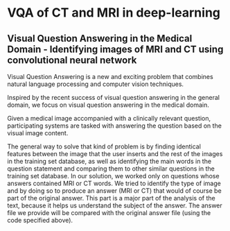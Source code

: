 # VQA of CT and MRI in deep-learning

## Visual Question Answering in the Medical Domain - Identifying images of MRI and CT using  convolutional neural network 


 

Visual Question Answering is a new and exciting problem that combines natural language processing and computer vision techniques.

Inspired by the recent success of visual question answering in the general domain, we focus on visual question answering in the medical domain.

Given a medical image accompanied with a clinically relevant question, participating systems are tasked with answering the question based on the visual image content.


The general way to solve that kind of problem is by finding identical features between the image that the user inserts and the rest of the images in the training set database, as well as identifying the main words in the question statement and comparing them to other similar questions in the training set database.
In our solution, we worked only on questions whose answers contained MRI or CT words.
We tried to identify the type of image and by doing so to produce an answer (MRI or CT) that would of course be part of the original answer.
This part is a major part of the analysis of the text, because it helps us understand the subject of the answer.
The answer file we provide will be compared with the original answer file (using the code specified above).
 
